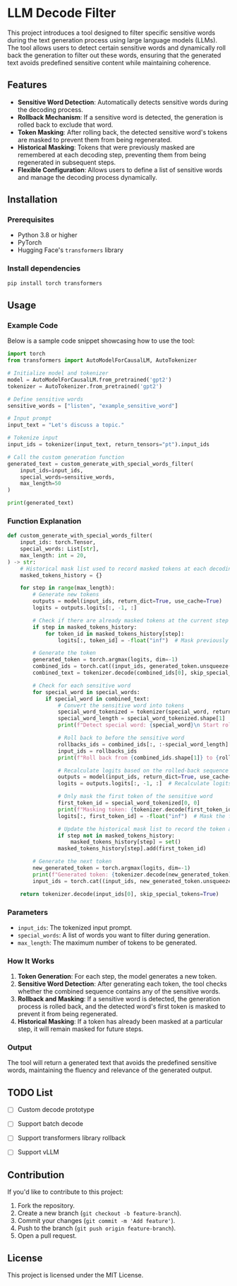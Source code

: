 # LLM Decode Filter

This project introduces a tool designed to filter specific sensitive words during the text generation process using large language models (LLMs). The tool allows users to detect certain sensitive words and dynamically roll back the generation to filter out these words, ensuring that the generated text avoids predefined sensitive content while maintaining coherence.

## Features

- **Sensitive Word Detection**: Automatically detects sensitive words during the decoding process.
- **Rollback Mechanism**: If a sensitive word is detected, the generation is rolled back to exclude that word.
- **Token Masking**: After rolling back, the detected sensitive word's tokens are masked to prevent them from being regenerated.
- **Historical Masking**: Tokens that were previously masked are remembered at each decoding step, preventing them from being regenerated in subsequent steps.
- **Flexible Configuration**: Allows users to define a list of sensitive words and manage the decoding process dynamically.

## Installation

### Prerequisites

- Python 3.8 or higher
- PyTorch
- Hugging Face's `transformers` library

### Install dependencies

```bash
pip install torch transformers
```

## Usage

### Example Code

Below is a sample code snippet showcasing how to use the tool:

```python
import torch
from transformers import AutoModelForCausalLM, AutoTokenizer

# Initialize model and tokenizer
model = AutoModelForCausalLM.from_pretrained('gpt2')
tokenizer = AutoTokenizer.from_pretrained('gpt2')

# Define sensitive words
sensitive_words = ["listen", "example_sensitive_word"]

# Input prompt
input_text = "Let's discuss a topic."

# Tokenize input
input_ids = tokenizer(input_text, return_tensors="pt").input_ids

# Call the custom generation function
generated_text = custom_generate_with_special_words_filter(
    input_ids=input_ids,
    special_words=sensitive_words,
    max_length=50
)

print(generated_text)
```

### Function Explanation

```python
def custom_generate_with_special_words_filter(
    input_ids: torch.Tensor,
    special_words: List[str],
    max_length: int = 20,
) -> str:
    # Historical mask list used to record masked tokens at each decoding step
    masked_tokens_history = {}

    for step in range(max_length):
        # Generate new tokens
        outputs = model(input_ids, return_dict=True, use_cache=True)
        logits = outputs.logits[:, -1, :]

        # Check if there are already masked tokens at the current step
        if step in masked_tokens_history:
            for token_id in masked_tokens_history[step]:
                logits[:, token_id] = -float("inf")  # Mask previously invalid tokens

        # Generate the token
        generated_token = torch.argmax(logits, dim=-1)
        combined_ids = torch.cat((input_ids, generated_token.unsqueeze(0)), dim=-1)
        combined_text = tokenizer.decode(combined_ids[0], skip_special_tokens=True)

        # Check for each sensitive word
        for special_word in special_words:
            if special_word in combined_text:
                # Convert the sensitive word into tokens
                special_word_tokenized = tokenizer(special_word, return_tensors="pt", add_special_tokens=False).input_ids
                special_word_length = special_word_tokenized.shape[1]
                print(f"Detect special word: {special_word}\n Start roll-back process...")

                # Roll back to before the sensitive word
                rollbacks_ids = combined_ids[:, :-special_word_length]
                input_ids = rollbacks_ids
                print(f"Roll back from {combined_ids.shape[1]} to {rollbacks_ids.shape[1]}")

                # Recalculate logits based on the rolled-back sequence
                outputs = model(input_ids, return_dict=True, use_cache=True)
                logits = outputs.logits[:, -1, :]  # Recalculate logits based on rolled-back input

                # Only mask the first token of the sensitive word
                first_token_id = special_word_tokenized[0, 0]
                print(f"Masking token: {tokenizer.decode(first_token_id)}")
                logits[:, first_token_id] = -float("inf")  # Mask the first token of the sensitive word

                # Update the historical mask list to record the token at this step
                if step not in masked_tokens_history:
                    masked_tokens_history[step] = set()
                masked_tokens_history[step].add(first_token_id)

        # Generate the next token
        new_generated_token = torch.argmax(logits, dim=-1)
        print(f"Generated token: {tokenizer.decode(new_generated_token)}")
        input_ids = torch.cat((input_ids, new_generated_token.unsqueeze(0)), dim=1)

    return tokenizer.decode(input_ids[0], skip_special_tokens=True)
```

### Parameters

- `input_ids`: The tokenized input prompt.
- `special_words`: A list of words you want to filter during generation.
- `max_length`: The maximum number of tokens to be generated.

### How It Works
1. **Token Generation**: For each step, the model generates a new token.
2. **Sensitive Word Detection**: After generating each token, the tool checks whether the combined sequence contains any of the sensitive words.
3. **Rollback and Masking**: If a sensitive word is detected, the generation process is rolled back, and the detected word's first token is masked to prevent it from being regenerated.
4. **Historical Masking**: If a token has already been masked at a particular step, it will remain masked for future steps.

### Output

The tool will return a generated text that avoids the predefined sensitive words, maintaining the fluency and relevance of the generated output.


## TODO List
- [ ] Custom decode prototype
- [ ] Support batch decode
- [ ] Support transformers library rollback
- [ ] Support vLLM


## Contribution

If you'd like to contribute to this project:
1. Fork the repository.
2. Create a new branch (`git checkout -b feature-branch`).
3. Commit your changes (`git commit -m 'Add feature'`).
4. Push to the branch (`git push origin feature-branch`).
5. Open a pull request.

## License

This project is licensed under the MIT License.

